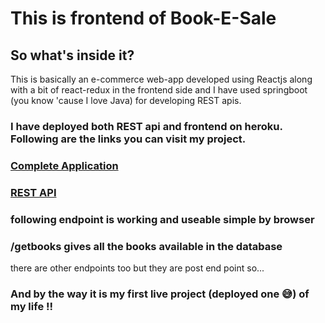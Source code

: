 # This is frontend of Book-E-Sale 

## So what's inside it?
This is basically an e-commerce web-app developed using Reactjs along with a bit of react-redux in the frontend side and I have used springboot (you know 'cause I love Java) for developing REST apis.

### I have deployed both REST api and frontend on heroku. Following are the links you can visit my project.

### [Complete Application](https://tatvasoft-frontend.herokuapp.com/)
### [REST API](https://rest-api-tatvasoft.herokuapp.com/)

### following endpoint is working and useable simple by browser

### /getbooks gives all the books available in the database 
there are other endpoints too but they are post end point so...

### And by the way it is my first live project (deployed one 😅) of my life !!




